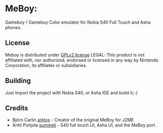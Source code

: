 MeBoy: 
=====

Gameboy / Gameboy Color emulator for Nokia S40 Full Touch and Asha phones.


License
-------

Meboy is distributed under [GPLv2 license](https://github.com/Summeli/MeBoy/blob/master/GPL.txt)
LEGAL: This product is not affiliated with, nor authorized, endorsed or licensed in any way by Nintendo Corporation, its affiliates or subsidiaries.

Building
----------
Just import the project with Nokia S40, or Asha IDE and build it;-) 

Credits
-------
* Björn Carlin [arktos] - Creator of the original MeBoy for J2ME
* Antti Pohjola [summeli] - S40 full touch UI, Asha UI, and the MeBoy port.

[arktos]: http://arktos.se/meboy
[summeli]: htp://summeli.fi
